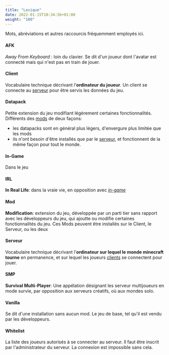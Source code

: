 ```yaml
---
title: "Lexique"
date: 2022-01-15T10:34:56+01:00
weight: "100"
---
```


Mots, abréviations et autres raccourcis fréquemment employés ici.

#### AFK
*Away From Keyboard* : loin du clavier. Se dit d'un joueur dont l'avatar est connecté mais qui n'est pas en train de jouer.

#### Client
Vocabulaire technique décrivant l'**ordinateur du joueur**. Un client se connecte au [serveur](#serveur) pour être servis les données du jeu.

#### Datapack
Petite extension du jeu modifiant légèrement certaines fonctionnalités. Différents des [mods](#mod) de deux façons:
 - les datapacks sont en général plus légers, d'envergure plus limitée que les mods
 - ils n'ont besoin d'être installés que par le [serveur](#serveur), et fonctionnent de la même façon pour tout le monde.

#### In-Game
Dans le jeu

#### IRL
**In Real Life**: dans la vraie vie, en opposition avec *[in-game](#in-game)*

#### Mod
**Modification**: extension du jeu, développée par un parti tier sans rapport avec les développeurs du jeu, qui ajoutte ou modifie certaines fonctionnalités du jeu. Ces Mods peuvent être installés sur le Client, le Serveur, ou les deux

#### Serveur
Vocabulaire technique décrivant l'**ordinateur sur lequel le monde minecraft tourne** en permanence, et sur lequel les joueurs [clients](#client) se connectent pour jouer.

#### SMP
**Survival Multi-Player**: Une appélation désignant les serveur multijoueurs en mode survie, par opposition aux serveurs créatifs, où aux mondes solo. 

#### Vanilla
Se dit d'une installation sans aucun mod. Le jeu de base, tel qu'il est vendu par les développeurs.

#### Whitelist
La liste des joueurs autorisés à se connecter au serveur. Il faut être inscrit par l'administrateur du serveur. La connexion est impossible sans cela.
